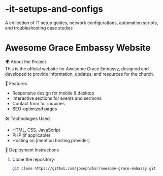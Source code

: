 # -it-setups-and-configs
A collection of IT setup guides, network configurations, automation scripts, and troubleshooting case studies
# Awesome Grace Embassy Website  

 🌍 About the Project  
This is the official website for Awesome Grace Embassy, designed and developed to provide information, updates, and resources for the church.  

 🚀 Features  
- Responsive design for mobile & desktop  
- Interactive sections for events and sermons  
- Contact form for inquiries  
- SEO-optimized pages  

 🛠️ Technologies Used  
- HTML, CSS, JavaScript  
- PHP (if applicable)  
- Hosting on [mention hosting provider]  

🔧 Deployment Instructions  
1. Clone the repository:  
   ```sh
   git clone https://github.com/josephchar/awesome-grace-embassy.git
